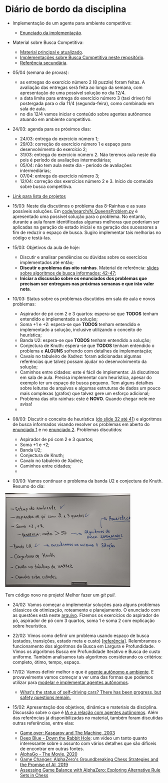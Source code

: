 # Diário de bordo da disciplina

* Implementação de um agente para ambiente competitivo:
    * [Enunciado da implementação](./enunciados/implementacao_busca_competitiva.md).

* Material sobre Busca Competitiva:
    * [Material principal e atualizado](http://fbarth.net.br/Connect4-Python/).
    * [Implementações sobre Busca Competitiva neste repositório](./code/games/README.md).
    * [Referência secundária](./slides/04_busca_competitiva/buscaCompetitiva.pdf).


* 05/04 (semana de provas):
    * as entregas do exercício número 2 (8 puzzle) foram feitas. A avaliação das entregas será feita ao longo da semana, com apresentação de uma possível solução no dia 12/4. 
    * a data limite para entrega do exercício número 3 (taxi driver) foi postergada para o dia 11/4 (segunda-feira), como combinado em sala de aula. 
    * no dia 12/4 vamos iniciar o conteúdo sobre agentes autônomos atuando em ambiente competitivo. 

* 24/03: agenda para os próximos dias: 
    * 24/03: entrega do exercício número 1;
    * 29/03: correção do exercício número 1 e espaço para desenvolvimento do exercício 2;
    * 31/03: entrega do exercício número 2. Não teremos aula neste dia pois é período de avaliações intermediárias;
    * 05/04: não tem aula neste dia - período de avaliações intermediárias;
    * 07/04: entrega do exercício número 3;
    * 12/04: correção dos exercícios número 2 e 3. Início do conteúdo sobre busca competitiva.

* [Link para lista de projetos](./enunciados/implementacoes_busca_parte3.md)

* 15/03: Neste dia discutimos o problema das 8-Rainhas e as suas possíveis soluções. Em [code/search/N_QueensProblem.py](./code/search/N_QueensProblem.py) é apresentado uma possível solução para o problema. No entanto, durante a aula foram identificadas algumas melhoras que poderiam ser aplicadas na geração do estado inicial e na geração dos sucessores a fim de reduzir o espaço de busca. Sugiro implementar tais melhorias no código e testá-las. 

* 15/03: Objetivos da aula de hoje:

    * Discutir e analisar pendências ou dúvidas sobre os exercícios implementados até então;
    * **Discutir o problema das oito rainhas**. Material de referência: [slides sobre algoritmos de busca informados: 42-47](./slides/03_algoritmos_busca/busca_versaoFabricio.pdf);
    * **Iniciar a discussão sobre os enunciados dos problemas que precisam ser entregues nas próximas semanas e que irão valer nota**.

* 10/03: Status sobre os problemas discutidos em sala de aula e novos problemas:

    * Aspirador de pó com 2 e 3 quartos: espera-se que **TODOS** tenham entendido e implementado a solução;
    * Soma +1 e +2: espera-se que **TODOS** tenham entendido e implementado a solução, inclusive utilizando o conceito de heurística;
    * Banda U2: espera-se que **TODOS** tenham entendido a solução;
    * Conjectura de Knuth: espera-se que **TODOS** tenham entendido o problema e **ALGUNS** sofrendo com detalhes de implementação;
    * Cavalo no tabuleiro de Xadrez: foram adicionadas algumas referências que talvez possam ajudar no desenvolvimento da solução;
    * Caminhos entre cidades: este é fácil de implementar. Já discutimos em sala de aula. Precisa implementar com heurística, apesar do exemplo ter
    um espaço de busca pequeno. Tem alguns detalhes sobre leituras de arquivos e algumas estruturas de dados um pouco mais complexas (grafos)
    que talvez gere um esforço adicional;
    * Problema das oito rainhas: este é **NOVO**. Quando chegar nele me avisa! 
    * 

* 08/03: Discutir o conceito de heurística ([do slide 32 até 41](./slides/03_algoritmos_busca/busca_versaoFabricio.pdf)) 
e algoritmos de busca informados visando resolver os problemas em aberto 
do [enunciado 1](./enunciados/implementacoes_busca_parte1.md) e no [enunciado 2](./enunciados/implementacoes_busca_parte2.md). Problemas discutidos:
    * Aspirador de pó com 2 e 3 quartos;
    * Soma +1 e +2;
    * Banda U2;
    * Conjectura de Knuth;
    * Cavalo no tabuleiro de Xadrez;
    * Caminhos entre cidades;
    * 
 
* 03/03: Vamos continuar o problema da banda U2 e conjectura de Knuth. Resumo do dia: 

<img src="img/resumo_030322.jpeg" alt="Resumo" width="400"/>

Tem código novo no projeto! Melhor fazer um *git pull*.

* 24/02: Vamos começar a implementar soluções para alguns problemas clássicos de otimização, roteamento e planejamento. O enunciado com as questões está neste [arquivo](./enunciados/implementacoes_busca_parte1.md). Fizemos os exercícios do aspirador de pó, aspirador de pó com 3 quartos, soma 1 e soma 2 com explicação sobre heurística.

* 22/02: Vimos como definir um problema usando espaço de busca (estados, transições, estado meta e custo) [[referência]](slides/03_algoritmos_busca/busca_versaoFabricio.pdf). Relembramos o funcionamento dos algoritmos de Busca em Largura e Profundidade. Vimos os algoritmos Busca em Profundidade Iterativo e Busca de custo uniforme. Também analisamos tais algoritmos considerando os critérios: completo, ótimo, tempo, espaço. 

* 17/02: Vamos definir melhor o que é [agente autônomo e ambiente](slides/02_agentes_autonomos/agentes_autonomos.pdf). E provavelmente vamos começar a ver uma das formas que podemos utilizar para [modelar e implementar agentes autônomos](slides/03_algoritmos_busca/busca_versaoFabricio.pdf). 
    * [What's the status of self-driving cars? There has been progress, but safety questions remain.](https://www.cbsnews.com/news/self-driving-cars-status-progress-technology-safety/)

* 15/02: Apresentação dos objetivos, dinâmica e materiais da disciplina. Discussão sobre o que é [IA e a relação com agentes autônomos](slides/01_introducao_ia/introducao_ia.pdf). Além das referências já disponibilizadas no material, também foram discutidas outras referências, entre elas:
    * [Game over: Kasparov and The Machine, 2003](https://www.imdb.com/title/tt0379296/)
    * [Deep Blue - Down the Rabbit Hole](https://www.youtube.com/watch?v=HwF229U2ba8): um vídeo um tanto quanto interessante sobre o assunto com vários detalhes que são difíceis de encontrar em outras fontes. 
    * [AlphaGo - The Movie, 2020](https://www.youtube.com/watch?v=WXuK6gekU1Y)
    * [Game Changer: AlphaZero's Groundbreaking Chess Strategies and the Promise of AI, 2019](https://www.amazon.com.br/dp/B07N6G7X5V)
    * [Assessing Game Balance with AlphaZero: Exploring Alternative Rule Sets in Chess](https://arxiv.org/abs/2009.04374)  